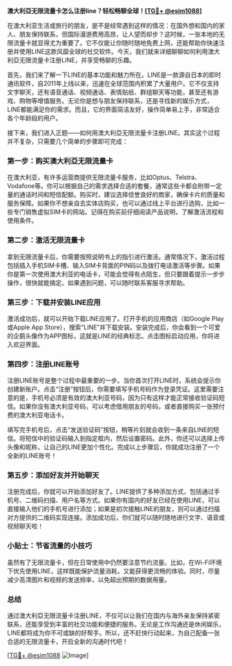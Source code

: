 **澳大利亞无限流量卡怎么注册line？轻松畅聊全球！[[TG💪+ @esim1088](https://t.me/s/esim1088)]**

在澳大利亚生活或旅行的朋友，是不是经常遇到这样的情况：在国外想和国内的家人、朋友保持联系，但国际漫游费用高昂，让人望而却步？这时候，一张本地的无限流量卡就显得尤为重要了。它不仅能让你随时随地免费上网，还能帮助你快速注册并使用LINE这款风靡全球的社交软件。今天，我们就来详细聊聊如何利用澳大利亞无限流量卡注册LINE，并享受畅聊的乐趣。

首先，我们来了解一下LINE的基本功能和魅力所在。LINE是一款源自日本的即时通讯软件，自2011年上线以来，迅速在全球范围内积累了大量用户。它不仅支持文字聊天，还有语音通话、视频通话、表情贴纸、群组聊天等功能，甚至还有游戏、购物等增值服务。无论你是想与朋友保持联系，还是寻找新的娱乐方式，LINE都能满足你的需求。而且，它的界面简洁友好，操作简单易上手，非常适合各个年龄段的用户。

接下来，我们进入正题——如何用澳大利亞无限流量卡注册LINE。其实这个过程并不复杂，只需要几个简单的步骤即可完成：

### 第一步：购买澳大利亞无限流量卡

在澳大利亚，有许多运营商提供无限流量卡服务，比如Optus、Telstra、Vodafone等。你可以根据自己的需求选择合适的套餐，通常这些卡都会附带一定量的通话时间和短信配额。购买时，建议选择信誉良好的商家，确保卡片的质量和服务保障。如果你不想亲自去实体店购买，也可以通过线上平台进行选购，比如一些专门销售虚拟SIM卡的网站。记得在购买前仔细阅读产品说明，了解激活流程和使用条件。

### 第二步：激活无限流量卡

拿到无限流量卡后，你需要按照说明书上的指引进行激活。通常情况下，激活过程包括插入手机SIM卡槽、输入SIM卡背面的PIN码以及拨打电话激活等步骤。如果你是第一次使用澳大利亚的电话卡，可能会觉得有点陌生，但只要跟着提示一步步操作，很快就能搞定。如果遇到问题，可以随时联系客服寻求帮助。

### 第三步：下载并安装LINE应用

激活成功后，就可以开始下载LINE应用了。打开手机的应用商店（如Google Play或Apple App Store），搜索“LINE”并下载安装。安装完成后，你会看到一个可爱的企鹅头像作为APP图标，这就是LINE的经典标志。点击图标启动应用，你将进入欢迎界面。

### 第四步：注册LINE账号

注册LINE账号是整个过程中最重要的一步。当你首次打开LINE时，系统会提示你创建新账户。点击“注册”按钮后，你需要填写手机号码作为登录凭证。这里需要注意的是，手机号必须是有效的澳大利亚号码，因为只有这样才能正常接收验证码短信。如果你没有澳大利亚号码，可以考虑借用朋友的号码，或者直接购买一张预付费的澳大利亚电话卡。

填写完手机号后，点击“发送验证码”按钮，稍等片刻就会收到一条来自LINE的短信。将短信中的验证码输入到指定框内，然后设置密码。此外，你还可以选择上传头像和昵称，让自己的LINE更加个性化。完成以上步骤后，你就成功注册了一个全新的LINE账号！

### 第五步：添加好友并开始聊天

注册完成后，你就可以开始添加好友了。LINE提供了多种添加方式，包括通过手机号、二维码扫描、用户名等方式。如果你有国内的好友已经在使用LINE，可以直接输入他们的手机号进行添加；如果是初次接触LINE的朋友，则可以通过扫描对方提供的二维码实现连接。添加成功后，你们就可以随时随地进行文字、语音或视频聊天啦！

### 小贴士：节省流量的小技巧

虽然有了无限流量卡，但在日常使用中仍然要注意节约流量。比如，在Wi-Fi环境下优先使用LINE，这样既能保护流量消耗，又能获得更流畅的体验。同时，尽量减少高清图片和视频的发送频率，以免超出预期的数据用量。

### 总结

通过澳大利亞无限流量卡注册LINE，不仅可以让我们在国内与海外亲友保持紧密联系，还能享受到丰富的社交功能和便捷的服务。无论是工作沟通还是休闲娱乐，LINE都将成为你不可或缺的好帮手。所以，还不赶快行动起来，为自己配备一张合适的无限流量卡，开启全新的沟通时代吧！

[[TG💪+ @esim1088](https://t.me/s/esim1088) ![Image](https://i.postimg.cc/4NQfJmqS/Snipaste-2025-05-13-00-14-12.png)]